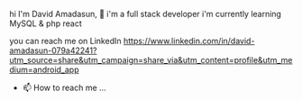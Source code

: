 hi I'm David Amadasun, 👋
i'm a full stack developer
i'm currently learning MySQL & php react

you can reach me on LinkedIn https://www.linkedin.com/in/david-amadasun-079a42241?utm_source=share&utm_campaign=share_via&utm_content=profile&utm_medium=android_app


- 📫 How to reach me ...

<!---
dreamerxenon/dreamerxenon is a ✨ special ✨ repository because its `README.md` (this file) appears on your GitHub profile.
You can click the Preview link to take a look at your changes.
--->
